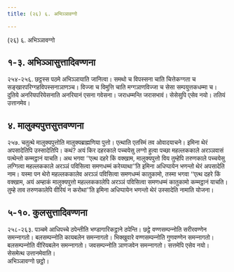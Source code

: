 ```yaml
---
title: (२६) ६. अभिञ्‍ञावग्गो

---
```

(२६) ६. अभिञ्‍ञावग्गो  


## १-३. अभिञ्‍ञासुत्तादिवण्णना

२५४-२५६. छट्ठस्स पठमे अभिञ्‍ञायाति जानित्वा। समथो च विपस्सना चाति चित्तेकग्गता च सङ्खारपरिग्गहविपस्सनाञाणञ्‍च। विज्‍जा च विमुत्ति चाति मग्गञाणविज्‍जा च सेसा सम्पयुत्तकधम्मा च। दुतिये अनरियपरियेसनाति अनरियानं एसना गवेसना। जराधम्मन्ति जरासभावं। सेसेसुपि एसेव नयो। ततियं उत्तानमेव।  


## ४. मालुक्यपुत्तसुत्तवण्णना

२५७. चतुत्थे मालुक्यपुत्तोति मालुक्यब्राह्मणिया पुत्तो। एत्थाति एतस्मिं तव ओवादयाचने। इमिना थेरं अपसादेतिपि उस्सादेतिपि। कथं? अयं किर दहरकाले पच्‍चयेसु लग्गो हुत्वा पच्छा महल्‍लककाले अरञ्‍ञवासं पत्थेन्तो कम्मट्ठानं याचति। अथ भगवा ‘‘एत्थ दहरे किं वक्खाम, मालुक्यपुत्तो विय तुम्हेपि तरुणकाले पच्‍चयेसु लग्गित्वा महल्‍लककाले अरञ्‍ञं पविसित्वा समणधम्मं करेय्याथा’’ति इमिना अधिप्पायेन भणन्तो थेरं अपसादेति नाम। यस्मा पन थेरो महल्‍लककालेव अरञ्‍ञं पविसित्वा समणधम्मं कातुकामो, तस्मा भगवा ‘‘एत्थ दहरे किं वक्खाम, अयं अम्हाकं मालुक्यपुत्तो महल्‍लककालेपि अरञ्‍ञं पविसित्वा समणधम्मं कातुकामो कम्मट्ठानं याचति। तुम्हे ताव तरुणकालेपि वीरियं न करोथा’’ति इमिना अधिप्पायेन भणन्तो थेरं उस्सादेति नामाति योजना।  


## ५-१०. कुलसुत्तादिवण्णना

२५८-२६३. पञ्‍चमे आधिपच्‍चे ठपेन्तीति भण्डागारिकट्ठाने ठपेन्ति। छट्ठे वण्णसम्पन्‍नोति सरीरवण्णेन समन्‍नागतो। बलसम्पन्‍नोति कायबलेन समन्‍नागतो। भिक्खुवारे वण्णसम्पन्‍नोति गुणवण्णेन समन्‍नागतो। बलसम्पन्‍नोति वीरियबलेन समन्‍नागतो। जवसम्पन्‍नोति ञाणजवेन समन्‍नागतो। सत्तमेपि एसेव नयो। सेसमेत्थ उत्तानमेवाति।  
अभिञ्‍ञावग्गो छट्ठो।  